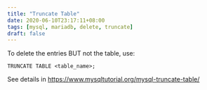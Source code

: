 ```yaml
---
title: "Truncate Table"
date: 2020-06-10T23:17:11+08:00
tags: [mysql, mariadb, delete, truncate]
draft: false
---
```


To delete the entries BUT not the table, use:
```
TRUNCATE TABLE <table_name>;
```

See details in https://www.mysqltutorial.org/mysql-truncate-table/
